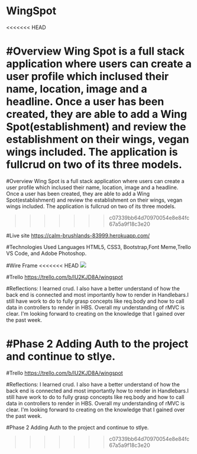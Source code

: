 # WingSpot

<<<<<<< HEAD

#Overview Wing Spot is a full stack application where users can create a user profile which inclused their name, location, image and a headline. Once a user has been created, they are able to add a Wing Spot(establishment) and review the establishment on their wings, vegan wings included. The application is fullcrud on two of its three models.
=======
#Overview Wing Spot is a full stack application where users can create a user profile which inclused their name, location, image and a headline. Once a user has been created, they are able to add a Wing Spot(establishment) and review the establishment on their wings, vegan wings included. The application is fullcrud on two of its three models. 

>>>>>>> c07339bb64d70970054e8e84fc67a5a9f18c3e20

#Live site https://calm-brushlands-83999.herokuapp.com/

#Technologies Used Languages HTML5, CSS3, Bootstrap,Font Meme,Trello VS Code, and Adobe Photoshop.

#Wire Frame
<<<<<<< HEAD
<img src=(/images/multi-wings.png)>

#Trello https://trello.com/b/lU2KJD8A/wingspot

#Reflections: I learned crud. I also have a better understand of how the back end is connected and most importantly how to render in Handlebars.I still have work to do to fully grasp concepts like req.body and how to call data in controllers to render in HBS. Overall my understanding of rMVC is clear. I'm looking forward to creating on the knowledge that I gained over the past week.

#Phase 2 Adding Auth to the project and continue to stlye.
=======





#Trello https://trello.com/b/lU2KJD8A/wingspot

#Reflections: I learned crud. I also have a better understand of how the back end is connected and most importantly how to render in Handlebars.I still have work to do to fully grasp concepts like req.body and how to call data  in controllers to render in HBS. Overall my understanding of rMVC is clear. I'm looking forward to creating on the knowledge that I gained over the past week.

#Phase 2 Adding Auth to the project and continue to stlye.
>>>>>>> c07339bb64d70970054e8e84fc67a5a9f18c3e20
